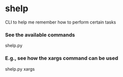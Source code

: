 # shelp

CLI to help me remember how to perform certain tasks

### See the available commands
shelp.py 

### E.g., see how the xargs command can be used
shelp.py xargs



